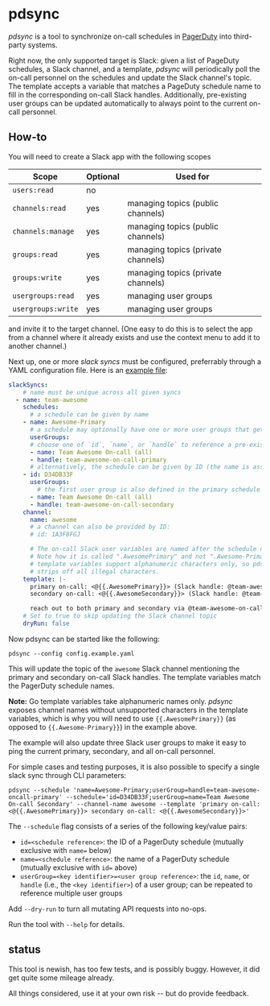 # pdsync

_pdsync_ is a tool to synchronize on-call schedules in [PagerDuty](https://www.pagerduty.com/) into third-party systems.

Right now, the only supported target is Slack: given a list of PageDuty schedules, a Slack channel, and a template, _pdsync_ will periodically poll the on-call personnel on the schedules and update the Slack channel's topic. The template accepts a variable that matches a PageDuty schedule name to fill in the corresponding on-call Slack handles. Additionally, pre-existing user groups can be updated automatically to always point to the current on-call personnel.

## How-to

You will need to create a Slack app with the following scopes

| Scope              | Optional | Used for                           |
|--------------------|----------|------------------------------------|
| `users:read`       | no       |                                    |
| `channels:read`    | yes      | managing topics (public channels)  |
| `channels:manage`  | yes      | managing topics (public channels)  |
| `groups:read`      | yes      | managing topics (private channels) |
| `groups:write`     | yes      | managing topics (private channels) |
| `usergroups:read`  | yes      | managing user groups               |
| `usergroups:write` | yes      | managing user groups               |

and invite it to the target channel. (One easy to do this is to select the app from a channel where it already exists and use the context menu to add it to another channel.)

Next up, one or more _slack syncs_ must be configured, preferrably through a YAML configuration file. Here is an [example file](config.example.yaml):

```yaml
slackSyncs:
    # name must be unique across all given syncs
  - name: team-awesome
    schedules:
      # a schedule can be given by name
    - name: Awesome-Primary
      # a schedule may optionally have one or more user groups that get updated with the on-call personnel
      userGroups:
      # choose one of `id`, `name`, or `handle` to reference a pre-existing user group
      - name: Team Awesome On-call (all)
      - handle: team-awesome-on-call-primary
      # alternatively, the schedule can be given by ID (the name is assumed to be Awesome-Secondary and referenced in the template below)
    - id: D34DB33F
      userGroups:
        # the first user group is also defined in the primary schedule above
      - name: Team Awesome On-call (all)
      - handle: team-awesome-on-call-secondary
    channel:
      name: awesome
      # a channel can also be provided by ID:
      # id: 1A3F8FGJ

      # The on-call Slack user variables are named after the schedule names.
      # Note how it is called ".AwesomePrimary" and not ".Awesome-Primary" because Go
      # template variables support alphanumeric characters only, so pdsync
      # strips off all illegal characters.
    template: |-
      primary on-call: <@{{.AwesomePrimary}}> (Slack handle: @team-awesome-on-call-primary)
      secondary on-call: <@{{.AwesomeSecondary}}> (Slack handle: @team-awesome-on-call-secondary)

      reach out to both primary and secondary via @team-awesome-on-call
    # Set to true to skip updating the Slack channel topic
    dryRun: false
```

Now pdsync can be started like the following:

```shell
pdsync --config config.example.yaml
```

This will update the topic of the `awesome` Slack channel mentioning the primary and secondary on-call Slack handles. The template variables match the PagerDuty schedule names.

**Note:** Go template variables take alphanumeric names only. _pdsync_ exposes channel names without unsupported characters in the template variables, which is why you will need to use `{{.AwesomePrimary}}` (as opposed to `{{.Awesome-Primary}}`) in the example above.

The example will also update three Slack user groups to make it easy to ping the current primary, secondary, and all on-call personnel.

For simple cases and testing purposes, it is also possible to specify a single slack sync through CLI parameters:

```shell
pdsync --schedule 'name=Awesome-Primary;userGroup=handle=team-awesome-oncall-primary' --schedule='id=D34DB33F;userGroup=name=Team Awesome On-call Secondary' --channel-name awesome --template 'primary on-call: <@{{.AwesomePrimary}}> secondary on-call: <@{{.AwesomeSecondary}}>'
```

The `--schedule` flag consists of a series of the following key/value pairs:

- `id=<schedule reference>`: the ID of a PagerDuty schedule (mutually exclusive with `name=` below)
- `name=<schedule reference>`: the name of a PagerDuty schedule (mutually exclusive with `id=` above)
- `userGroup=<key identifier>=<user group reference>`: the `id`, `name`, or `handle` (i.e., the `<key identifier>`) of a user group; can be repeated to reference multiple user groups

Add `--dry-run` to turn all mutating API requests into no-ops.

Run the tool with `--help` for details.

## status

This tool is newish, has too few tests, and is possibly buggy. However, it did get quite some mileage already.

All things considered, use it at your own risk -- but do provide feedback.
